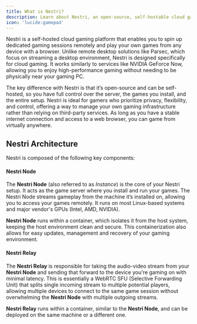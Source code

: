 ```yaml
---
title: What is Nestri?
description: Learn about Nestri, an open-source, self-hostable cloud gaming platform that gives you full control over your gaming server, streaming, and setup.
icon: 'lucide:gamepad'
---
```


Nestri is a self-hosted cloud gaming platform that enables you to spin up dedicated gaming sessions remotely and play your own games from any device with a browser. Unlike remote desktop solutions like Parsec, which focus on streaming a desktop environment, Nestri is designed specifically for cloud gaming. It works similarly to services like NVIDIA GeForce Now, allowing you to enjoy high-performance gaming without needing to be physically near your gaming PC.

The key difference with Nestri is that it’s open-source and can be self-hosted, so you have full control over the server, the games you install, and the entire setup. Nestri is ideal for gamers who prioritize privacy, flexibility, and control, offering a way to manage your own gaming infrastructure rather than relying on third-party services. As long as you have a stable internet connection and access to a web browser, you can game from virtually anywhere.

## Nestri Architecture

Nestri is composed of the following key components:

#### Nestri Node

The **Nestri Node** (also referred to as *Instance*) is the core of your Nestri setup. It acts as the game server where you install and run your games. The Nestri Node streams gameplay from the machine it’s installed on, allowing you to access your games remotely. It runs on most Linux-based systems and major vendor's GPUs (Intel, AMD, NVIDIA).

**Nestri Node** runs within a container, which isolates it from the host system, keeping the host environment clean and secure. This containerization also allows for easy updates, management and recovery of your gaming environment.

#### Nestri Relay

The **Nestri Relay** is responsible for taking the audio-video stream from your **Nestri Node** and sending that forward to the device you're gaming on with minimal latency. This is essentially a WebRTC SFU (Selective Forwarding Unit) that splits single incoming stream to multiple potential players, allowing multiple devices to connect to the same game session without overwhelming the **Nestri Node** with multiple outgoing streams.

**Nestri Relay** runs within a container, similar to the **Nestri Node**, and can be deployed on the same machine or a different one.